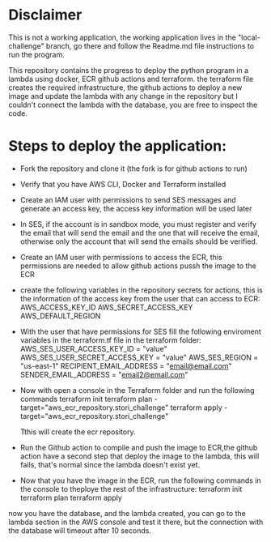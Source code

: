 # Disclaimer
This is not a working application, the working application lives in the "local-challenge" branch, go there and follow the Readme.md file instructions to run the program.

This repository contains the progress to deploy the python program in a lambda using docker,  ECR github actions and terraform. the terraform file creates the required infrastructure, the github actions to deploy a new image and update the lambda with any change in the repository but I couldn't connect the lambda with the database, you are free to inspect the code. 

# Steps to deploy the application:

- Fork the repository and clone it (the fork is for github actions to run)

- Verify that you have AWS CLI, Docker and Terraform installed

- Create an IAM user with permissions to send SES messages and generate an access key, the access key information will be used later

- In SES, if the account is in sandbox mode, you must register and verify the email that will send the email and the one that will receive the email, otherwise only the account that will send the emails should be verified.

- Create an IAM user with permissions to access the ECR, this permissions are needed to allow github actions pussh the image to the ECR

- create the following variables in the repository secrets for actions, this is the information of the access key from the user that can access to ECR:
	AWS_ACCESS_KEY_ID
	AWS_SECRET_ACCESS_KEY
	AWS_DEFAULT_REGION

- With the user that have permissions for SES fill the following enviroment variables in the  terraform.tf file in the terraform folder:
      AWS_SES_USER_ACCESS_KEY_ID = "value"
      AWS_SES_USER_SECRET_ACCESS_KEY = "value"
      AWS_SES_REGION = "us-east-1"
      RECIPIENT_EMAIL_ADDRESS = "email@email.com"
      SENDER_EMAIL_ADDRESS = "email2@email.com"

- Now with open a console in the Terraform folder and run the following commands
    terraform init
    terraform plan -target="aws_ecr_repository.stori_challenge"
    terraform apply -target="aws_ecr_repository.stori_challenge"

  Tthis will create the ecr repository.

- Run the Github action to compile and push the image to ECR,the github action have a second step that deploy the image to the lambda, this will fails, that's normal since the lambda doesn't exist yet.

- Now that you have the image in the ECR, run the following commands in the console to theploye the rest of the infrastructure:
    terraform init
    terraform plan 
    terraform apply

now you have the database, and the lambda created, you can go to the lambda section in the AWS console and test it there, but the connection with the database will timeout after 10 seconds.
